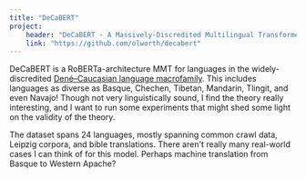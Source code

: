 ```yaml
---
title: "DeCaBERT"
project:
    header: "DeCaBERT - A Massively-Discredited Multilingual Transformer"
    link: "https://github.com/olworth/decabert"
---
```


DeCaBERT is a RoBERTa-architecture MMT for languages in the widely-discredited [Dené–Caucasian language macrofamily](https://en.wikipedia.org/wiki/Den%C3%A9%E2%80%93Caucasian_languages). This includes languages as diverse as Basque, Chechen, Tibetan, Mandarin, Tlingit, and even Navajo! Though not very linguistically sound, I find the theory really interesting, and I want to run some experiments that might shed some light on the validity of the theory.

The dataset spans 24 languages, mostly spanning common crawl data, Leipzig corpora, and bible translations. There aren't really many real-world cases I can think of for this model. Perhaps machine translation from Basque to Western Apache?